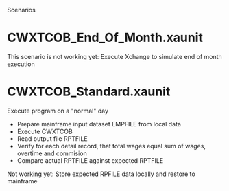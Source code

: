 Scenarios

# CWXTCOB_End_Of_Month.xaunit

This scenario is not working yet:
Execute Xchange to simulate end of month execution

# CWXTCOB_Standard.xaunit

Execute program on a "normal" day
- Prepare mainframe input dataset EMPFILE from local data
- Execute CWXTCOB
- Read output file RPTFILE
- Verify for each detail record, that total wages equal sum of wages, overtime and commision
- Compare actual RPTFILE against expected RPTFILE

Not working yet:
Store expected RPFILE data locally and restore to mainframe